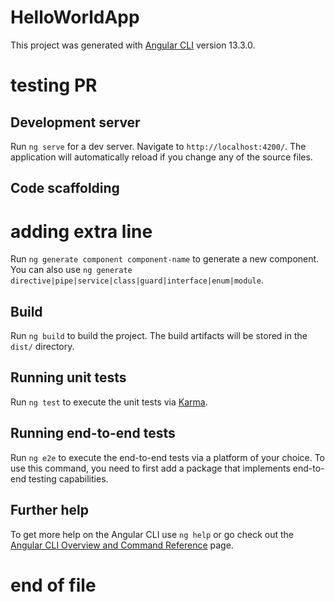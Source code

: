 # HelloWorldApp

This project was generated with [Angular CLI](https://github.com/angular/angular-cli) version 13.3.0.
# testing PR
## Development server

Run `ng serve` for a dev server. Navigate to `http://localhost:4200/`. The application will automatically reload if you change any of the source files.

## Code scaffolding
# adding extra line
Run `ng generate component component-name` to generate a new component. You can also use `ng generate directive|pipe|service|class|guard|interface|enum|module`.

## Build

Run `ng build` to build the project. The build artifacts will be stored in the `dist/` directory.

## Running unit tests

Run `ng test` to execute the unit tests via [Karma](https://karma-runner.github.io).

## Running end-to-end tests

Run `ng e2e` to execute the end-to-end tests via a platform of your choice. To use this command, you need to first add a package that implements end-to-end testing capabilities.

## Further help

To get more help on the Angular CLI use `ng help` or go check out the [Angular CLI Overview and Command Reference](https://angular.io/cli) page.
# end of file
